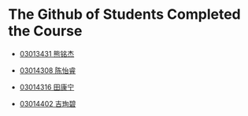 # The Github of Students Completed the Course 

* [03013431 熊铭杰](https://github.com/xiongmingjie)

* [03014308 陈怡睿](https://github.com/chenyirui0528)

* [03014316 田康宁](https://github.com/StBaker221B)

* [03014402 吉珣碧](https://github.com/Jxb814)